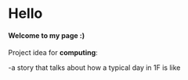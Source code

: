 # Hello

#### Welcome to my page :)

Project idea for **computing**:

  -a story that talks about how a typical day in 1F is like
